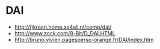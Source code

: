 # DAI

* http://fjkraan.home.xs4all.nl/comp/dai/
* http://www.zock.com/8-Bit/D_DAI.HTML
* http://bruno.vivien.pagesperso-orange.fr/DAI/index.htm


